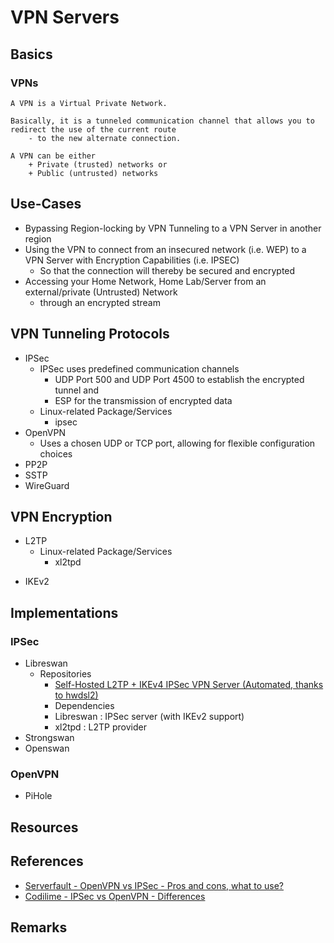 # VPN Servers

## Basics
### VPNs
```
A VPN is a Virtual Private Network.

Basically, it is a tunneled communication channel that allows you to redirect the use of the current route 
	- to the new alternate connection.

A VPN can be either 
	+ Private (trusted) networks or 
	+ Public (untrusted) networks
```

## Use-Cases
- Bypassing Region-locking by VPN Tunneling to a VPN Server in another region
- Using the VPN to connect from an insecured network (i.e. WEP) to a VPN Server with Encryption Capabilities (i.e. IPSEC)
	+ So that the connection will thereby be secured and encrypted
- Accessing your Home Network, Home Lab/Server from an external/private (Untrusted) Network 
	+ through an encrypted stream

## VPN Tunneling Protocols
+ IPSec
    - IPSec uses predefined communication channels 
        + UDP Port 500 and UDP Port 4500 to establish the encrypted tunnel and 
        + ESP for the transmission of encrypted data
    - Linux-related Package/Services
        + ipsec
+ OpenVPN
	- Uses a chosen UDP or TCP port, allowing for flexible configuration choices
+ PP2P
+ SSTP
+ WireGuard

## VPN Encryption
- L2TP
    - Linux-related Package/Services
        + xl2tpd
+ IKEv2

## Implementations
### IPSec
- Libreswan
    - Repositories
        + [Self-Hosted L2TP + IKEv4 IPSec VPN Server (Automated, thanks to hwdsl2)](IPSEC\Automatic\hwdsl2\linux-setup-ipsec-vpn\setup.txt)
	    - Dependencies
		+ Libreswan : IPSec server (with IKEv2 support)
		+ xl2tpd    : L2TP provider
- Strongswan
- Openswan


### OpenVPN
+ PiHole

## Resources

## References
+ [Serverfault - OpenVPN vs IPSec - Pros and cons, what to use?](https://serverfault.com/questions/202917/openvpn-vs-ipsec-pros-and-cons-what-to-use) 
+ [Codilime - IPSec vs OpenVPN - Differences](https://codilime.com/blog/ipsec-vs-openvpn-what-are-the-differences/)

## Remarks